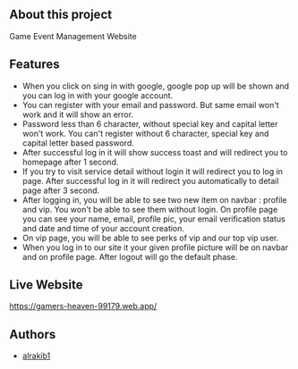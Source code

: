 
## About this project

Game Event Management Website


## Features

- When you click on sing in with google, google pop up will be shown and you can log in with your google account.
- You can register with your email and password. But same email won't work and it will show an error. 
- Password less than 6 character, without special key and capital letter won't work. You can't register without 6 character, special key and capital letter based password.
- After successful log in it will show success toast and will redirect you to homepage after 1 second.
- If you try to visit service detail without login it will redirect you to log in page. After successful log in it will redirect you automatically to detail page after 3 second.
- After logging in, you will be able to see two new item on navbar : profile and vip. You won't be able to see them without login. On profile page you can see your name, email, profile pic, your email verification status and date and time of your account creation.
- On vip page, you will be able to see perks of vip and our top vip user. 
- When you log in to our site it your given profile picture will be on navbar and on profile page. After logout will go the default phase.


## Live Website
https://gamers-heaven-99179.web.app/


## Authors

- [alrakib1](https://github.com/alrakib1)


